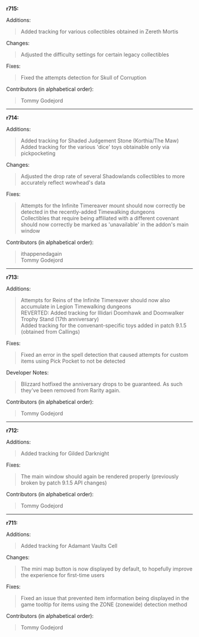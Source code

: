 **r715:**

Additions:
> Added tracking for various collectibles obtained in Zereth Mortis

Changes:
> Adjusted the difficulty settings for certain legacy collectibles

Fixes:
> Fixed the attempts detection for Skull of Corruption

Contributors (in alphabetical order):
> Tommy Godejord

-----

**r714:**

Additions:
> Added tracking for Shaded Judgement Stone (Korthia/The Maw)
<br>Added tracking for the various 'dice' toys obtainable only via pickpocketing

Changes:
> Adjusted the drop rate of several Shadowlands collectibles to more accurately reflect wowhead's data

Fixes:
> Attempts for the Infinite Timereaver mount should now correctly be detected in the recently-added Timewalking dungeons
<br>Collectibles that require being affiliated with a different covenant should now correctly be marked as 'unavailable' in the addon's main window

Contributors (in alphabetical order):
> ithappenedagain
<br>Tommy Godejord

-----

**r713:**

Additions:
> Attempts for Reins of the Infinite Timereaver should now also accumulate in Legion Timewalking dungeons
<br>REVERTED: Added tracking for Illidari Doomhawk and Doomwalker Trophy Stand (17th anniversary)
<br>Added tracking for the convenant-specific toys added in patch 9.1.5 (obtained from Callings)

Fixes:
> Fixed an error in the spell detection that caused attempts for custom items using Pick Pocket to not be detected

Developer Notes:
> Blizzard hotfixed the anniversary drops to be guaranteed. As such they've been removed from Rarity again.

Contributors (in alphabetical order):
> Tommy Godejord

-----

**r712:**

Additions:
> Added tracking for Gilded Darknight

Fixes:
> The main window should again be rendered properly (previously broken by patch 9.1.5 API changes)

Contributors (in alphabetical order):
> Tommy Godejord

-----

**r711:**

Additions:
> Added tracking for Adamant Vaults Cell

Changes:
> The mini map button is now displayed by default, to hopefully improve the experience for first-time users

Fixes:
> Fixed an issue that prevented item information being displayed in the game tooltip for items using the ZONE (zonewide) detection method

Contributors (in alphabetical order):
> Tommy Godejord

